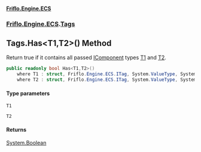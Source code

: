 #### [Friflo.Engine.ECS](index.md#'index')
### [Friflo.Engine.ECS](Friflo.Engine.ECS.md#'Friflo.Engine.ECS').[Tags](Tags.md#'Friflo.Engine.ECS.Tags')

## Tags.Has<T1,T2>() Method

Return true if it contains all passed [IComponent](IComponent.md#'Friflo.Engine.ECS.IComponent') types
[T1](Tags.Has_T1,T2_().md#Friflo.Engine.ECS.Tags.Has_T1,T2_().T1#'Friflo.Engine.ECS.Tags.Has<T1,T2>().T1') and [T2](Tags.Has_T1,T2_().md#Friflo.Engine.ECS.Tags.Has_T1,T2_().T2#'Friflo.Engine.ECS.Tags.Has<T1,T2>().T2').

```csharp
public readonly bool Has<T1,T2>()
    where T1 : struct, Friflo.Engine.ECS.ITag, System.ValueType, System.ValueType
    where T2 : struct, Friflo.Engine.ECS.ITag, System.ValueType, System.ValueType;
```
#### Type parameters

<a name='Friflo.Engine.ECS.Tags.Has_T1,T2_().T1'></a>

`T1`

<a name='Friflo.Engine.ECS.Tags.Has_T1,T2_().T2'></a>

`T2`

#### Returns
[System.Boolean](https://docs.microsoft.com/en-us/dotnet/api/System.Boolean#'System.Boolean')